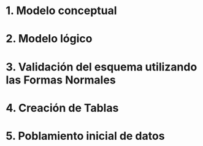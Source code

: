 # 1. Modelo conceptual
# 2. Modelo lógico
# 3. Validación del esquema utilizando las Formas Normales
# 4. Creación de Tablas
# 5. Poblamiento inicial de datos
